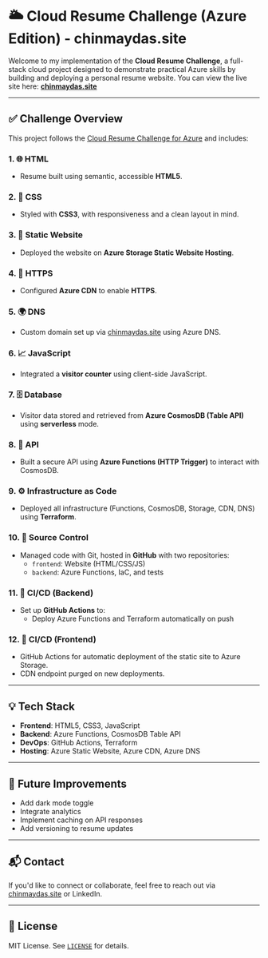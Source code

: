 # 🌥️ Cloud Resume Challenge (Azure Edition) - chinmaydas.site

Welcome to my implementation of the **Cloud Resume Challenge**, a full-stack cloud project designed to demonstrate practical Azure skills by building and deploying a personal resume website. You can view the live site here: **[chinmaydas.site](https://chinmaydas.site)**

---

## ✅ Challenge Overview

This project follows the [Cloud Resume Challenge for Azure](https://cloudresumechallenge.dev/docs/the-challenge/azure/) and includes:

### 1. 🌐 HTML
- Resume built using semantic, accessible **HTML5**.

### 2. 🎨 CSS
- Styled with **CSS3**, with responsiveness and a clean layout in mind.

### 3. 📄 Static Website
- Deployed the website on **Azure Storage Static Website Hosting**.

### 4. 🔐 HTTPS
- Configured **Azure CDN** to enable **HTTPS**.

### 5. 🌍 DNS
- Custom domain set up via [chinmaydas.site](https://chinmaydas.site) using Azure DNS.

### 6. 📈 JavaScript
- Integrated a **visitor counter** using client-side JavaScript.

### 7. 🗄️ Database
- Visitor data stored and retrieved from **Azure CosmosDB (Table API)** using **serverless** mode.

### 8. 🧩 API
- Built a secure API using **Azure Functions (HTTP Trigger)** to interact with CosmosDB.

### 9. ⚙️ Infrastructure as Code
- Deployed all infrastructure (Functions, CosmosDB, Storage, CDN, DNS) using **Terraform**.

### 10. 💾 Source Control
- Managed code with Git, hosted in **GitHub** with two repositories:
  - `frontend`: Website (HTML/CSS/JS)
  - `backend`: Azure Functions, IaC, and tests

### 11. 🔁 CI/CD (Backend)
- Set up **GitHub Actions** to:
  - Deploy Azure Functions and Terraform automatically on push

### 12. 🚀 CI/CD (Frontend)
- GitHub Actions for automatic deployment of the static site to Azure Storage.
- CDN endpoint purged on new deployments.
---

## 💡 Tech Stack

- **Frontend**: HTML5, CSS3, JavaScript
- **Backend**: Azure Functions, CosmosDB Table API
- **DevOps**: GitHub Actions, Terraform
- **Hosting**: Azure Static Website, Azure CDN, Azure DNS

---

## 🚧 Future Improvements

- Add dark mode toggle
- Integrate analytics
- Implement caching on API responses
- Add versioning to resume updates

---

## 📬 Contact

If you'd like to connect or collaborate, feel free to reach out via [chinmaydas.site](https://chinmaydas.site) or LinkedIn.

---

## 📄 License

MIT License. See [`LICENSE`](./LICENSE) for details.


